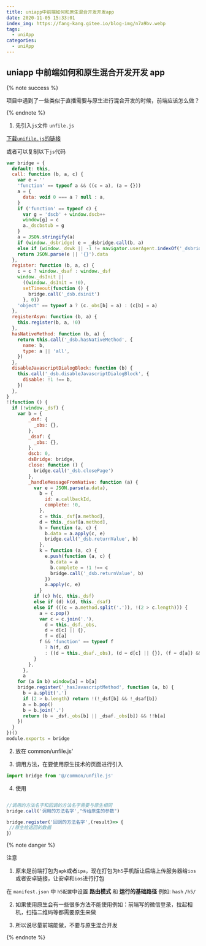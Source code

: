 ```yaml
---
title: uniapp中前端如何和原生混合开发开发app
date: 2020-11-05 15:33:01
index_img: https://fang-kang.gitee.io/blog-img/n7a9bv.webp
tags:
  - uniApp
categories:
  - uniApp
---
```


## uniapp 中前端如何和原生混合开发开发 app

{% note success %}

项目中遇到了一些类似于直播需要与原生进行混合开发的时候，前端应该怎么做？

{% endnote %}

<!-- more -->

1. 先引入`js`文件 `unfile.js`

[下载`unifile.js`的链接](http://www.cx521.cn/unfile.js)

或者可以复制以下`js`代码

```javascript
var bridge = {
  default: this,
  call: function (b, a, c) {
    var e = ''
    'function' == typeof a && ((c = a), (a = {}))
    a = {
      data: void 0 === a ? null : a,
    }
    if ('function' == typeof c) {
      var g = 'dscb' + window.dscb++
      window[g] = c
      a._dscbstub = g
    }
    a = JSON.stringify(a)
    if (window._dsbridge) e = _dsbridge.call(b, a)
    else if (window._dswk || -1 != navigator.userAgent.indexOf('_dsbridge')) e = prompt('_dsbridge=' + b, a)
    return JSON.parse(e || '{}').data
  },
  register: function (b, a, c) {
    c = c ? window._dsaf : window._dsf
    window._dsInit ||
      ((window._dsInit = !0),
      setTimeout(function () {
        bridge.call('_dsb.dsinit')
      }, 0))
    'object' == typeof a ? (c._obs[b] = a) : (c[b] = a)
  },
  registerAsyn: function (b, a) {
    this.register(b, a, !0)
  },
  hasNativeMethod: function (b, a) {
    return this.call('_dsb.hasNativeMethod', {
      name: b,
      type: a || 'all',
    })
  },
  disableJavascriptDialogBlock: function (b) {
    this.call('_dsb.disableJavascriptDialogBlock', {
      disable: !1 !== b,
    })
  },
}
!(function () {
  if (!window._dsf) {
    var b = {
        _dsf: {
          _obs: {},
        },
        _dsaf: {
          _obs: {},
        },
        dscb: 0,
        dsBridge: bridge,
        close: function () {
          bridge.call('_dsb.closePage')
        },
        _handleMessageFromNative: function (a) {
          var e = JSON.parse(a.data),
            b = {
              id: a.callbackId,
              complete: !0,
            },
            c = this._dsf[a.method],
            d = this._dsaf[a.method],
            h = function (a, c) {
              b.data = a.apply(c, e)
              bridge.call('_dsb.returnValue', b)
            },
            k = function (a, c) {
              e.push(function (a, c) {
                b.data = a
                b.complete = !1 !== c
                bridge.call('_dsb.returnValue', b)
              })
              a.apply(c, e)
            }
          if (c) h(c, this._dsf)
          else if (d) k(d, this._dsaf)
          else if (((c = a.method.split('.')), !(2 > c.length))) {
            a = c.pop()
            var c = c.join('.'),
              d = this._dsf._obs,
              d = d[c] || {},
              f = d[a]
            f && 'function' == typeof f
              ? h(f, d)
              : ((d = this._dsaf._obs), (d = d[c] || {}), (f = d[a]) && 'function' == typeof f && k(f, d))
          }
        },
      },
      a
    for (a in b) window[a] = b[a]
    bridge.register('_hasJavascriptMethod', function (a, b) {
      b = a.split('.')
      if (2 > b.length) return !(!_dsf[b] && !_dsaf[b])
      a = b.pop()
      b = b.join('.')
      return (b = _dsf._obs[b] || _dsaf._obs[b]) && !!b[a]
    })
  }
})()
module.exports = bridge
```

2. 放在 common/unfile.js'

3. 调用方法，在要使用原生技术的页面进行引入

```javascript
import bridge from '@/common/unfile.js'
```

4. 使用

```javascript

//调用的方法名字和回调的方法名字需要与原生相同
bridge.call('调用的方法名字',"传给原生的参数")

bridge.register('回调的方法名字',(result)=> {
 //原生给返回的数据
}）

```

{% note danger %}

注意

1. 原来是前端打包为`apk`或者`ipa`，现在打包为`h5`手机版让后端上传服务器给`ios`或者安卓链接，让安卓和`ios`进行打包

在 `manifest.json` 中 `h5配置`中设置 **路由模式** 和 **运行的基础路径** 例如: `hash` `/h5/`

2. 如果使用原生会有一些很多方法不能使用例如：前端写的微信登录，拉起相机，扫描二维码等都需要原生来做

3. 所以说尽量前端能做，不要与原生混合开发

{% endnote %}
